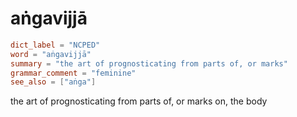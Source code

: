 # aṅgavijjā

``` toml
dict_label = "NCPED"
word = "aṅgavijjā"
summary = "the art of prognosticating from parts of, or marks"
grammar_comment = "feminine"
see_also = ["aṅga"]
```

the art of prognosticating from parts of, or marks on, the body

